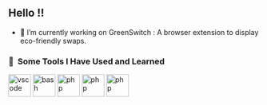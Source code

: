 ## Hello !!
<!-- [![Typing SVG](https://readme-typing-svg.herokuapp.com?font=&size=25&pause=1000&color=170979&background=EFFF4E00&width=436&height=60&lines=Heyy%2C+I+am+Shreyas!!!)](https://git.io/typing-svg)

**Shreyas277/Shreyas277** is a ✨ _special_ ✨ repository because its `README.md` (this file) appears on your GitHub profile.

Here are some ideas to get you started:-->
<!--- 🔭 I’m currently working on ...-->
- 🌱 I’m currently working on GreenSwitch : A browser extension to display eco-friendly swaps.

<h3> 🚀 &nbsp;Some Tools I Have Used and Learned</h3>
<p align="left">
<img src="https://cdn.jsdelivr.net/gh/devicons/devicon/icons/python/python-original.svg" alt="vscode" width="45" height="45"/>
<img src="https://cdn.jsdelivr.net/gh/devicons/devicon/icons/bash/bash-original.svg" alt="bash" width="45" height="45"/>
<img src="https://cdn.jsdelivr.net/gh/devicons/devicon/icons/selenium/selenium-original.svg" alt="php" width="45" height="45"/>
<img src="https://cdn.jsdelivr.net/gh/devicons/devicon/icons/linux/linux-original.svg" alt="php" width="45" height="45"/>
<img src="https://cdn.jsdelivr.net/gh/devicons/devicon/icons/c/c-original.svg" alt="php" width="45" height="45"/>
</p>
